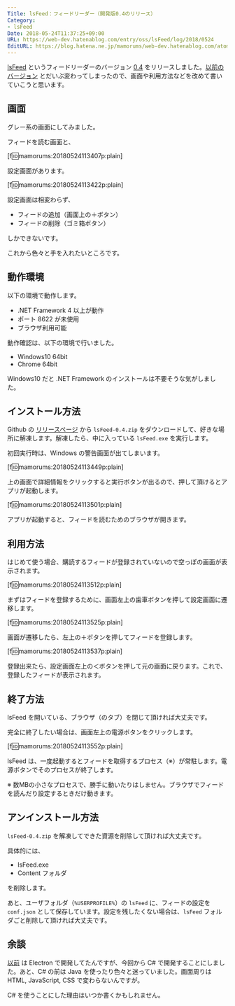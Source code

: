 ```yaml
---
Title: lsFeed：フィードリーダー（開発版0.4のリリース）
Category:
- lsFeed
Date: 2018-05-24T11:37:25+09:00
URL: https://web-dev.hatenablog.com/entry/oss/lsFeed/log/2018/0524
EditURL: https://blog.hatena.ne.jp/mamorums/web-dev.hatenablog.com/atom/entry/17391345971647493157
---
```


[lsFeed](https://github.com/mamorum/lsFeed) というフィードリーダーのバージョン [0.4](https://github.com/mamorum/lsFeed/releases/tag/v0.4) をリリースしました。[以前のバージョン](https://web-dev.hatenablog.com/entry/oss/lsFeed/log/2018/0308) とだいぶ変わってしまったので、画面や利用方法などを改めて書いていこうと思います。


## 画面
グレー系の画面にしてみました。

フィードを読む画面と、

[f:id:mamorums:20180524113407p:plain]

設定画面があります。

[f:id:mamorums:20180524113422p:plain]

設定画面は相変わらず、

- フィードの追加（画面上の＋ボタン）
- フィードの削除（ゴミ箱ボタン）

しかできないです。

これから色々と手を入れたいところです。


## 動作環境
以下の環境で動作します。

- .NET Framework 4 以上が動作
- ポート 8622 が未使用
- ブラウザ利用可能

動作確認は、以下の環境で行いました。

- Windows10 64bit
- Chrome 64bit

Windows10 だと .NET Framework のインストールは不要そうな気がしました。


## インストール方法
Github の [リリースページ](https://github.com/mamorum/lsFeed/releases/tag/v0.4) から `lsFeed-0.4.zip` をダウンロードして、好きな場所に解凍します。解凍したら、中に入っている `lsFeed.exe` を実行します。

初回実行時は、Windows の警告画面が出てしまいます。

[f:id:mamorums:20180524113449p:plain]

上の画面で詳細情報をクリックすると実行ボタンが出るので、押して頂けるとアプリが起動します。

[f:id:mamorums:20180524113501p:plain]

アプリが起動すると、フィードを読むためのブラウザが開きます。


## 利用方法
はじめて使う場合、購読するフィードが登録されていないので空っぽの画面が表示されます。

[f:id:mamorums:20180524113512p:plain]

まずはフィードを登録するために、画面左上の歯車ボタンを押して設定画面に遷移します。

[f:id:mamorums:20180524113525p:plain]

画面が遷移したら、左上の＋ボタンを押してフィードを登録します。

[f:id:mamorums:20180524113537p:plain]

登録出来たら、設定画面左上の＜ボタンを押して元の画面に戻ります。これで、登録したフィードが表示されます。


## 終了方法
lsFeed を開いている、ブラウザ（のタブ）を閉じて頂ければ大丈夫です。

完全に終了したい場合は、画面左上の電源ボタンをクリックします。

[f:id:mamorums:20180524113552p:plain]

lsFeed は、一度起動するとフィードを取得するプロセス（※）が常駐します。電源ボタンでそのプロセスが終了します。

※ 数MBの小さなプロセスで、勝手に動いたりはしません。ブラウザでフィードを読んだり設定するときだけ動きます。


## アンインストール方法
`lsFeed-0.4.zip` を解凍してできた資源を削除して頂ければ大丈夫です。

具体的には、

- lsFeed.exe
- Content フォルダ

を削除します。

あと、ユーザフォルダ（`%USERPROFILE%`）の `lsFeed` に、フィードの設定を `conf.json` として保存しています。設定を残したくない場合は、`lsFeed` フォルダごと削除して頂ければ大丈夫です。


## 余談
[以前](/entry/oss/lsFeed/log/2018/0308) は Electron で開発してたんですが、今回から C# で開発することにしました。あと、C# の前は Java を使ったり色々と迷っていました。画面周りは HTML, JavaScript, CSS で変わらないんですが。

C# を使うことにした理由はいつか書くかもしれません。
